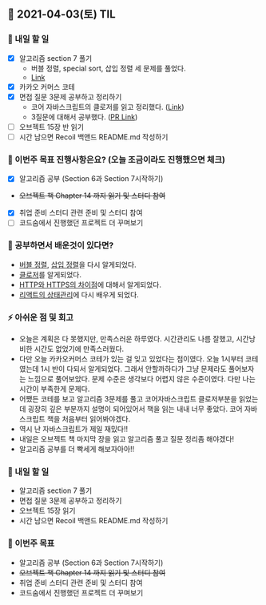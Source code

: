 ## 📆 2021-04-03(토) TIL

### 🚀 내일 할 일
- [x] 알고리즘 section 7 풀기
  - 버블 정렬, special sort, 삽입 정렬 세 문제를 풀었다.
  - [Link](https://github.com/saseungmin/daily_coding_dojo/tree/master/inflearn_algorism/section7)
- [x] 카카오 커머스 코테
- [x] 면접 질문 3문제 공부하고 정리하기
  - 코어 자바스크립트의 클로저를 읽고 정리했다. ([Link](https://github.com/saseungmin/reading_books_record_repository/tree/master/%EC%BD%94%EC%96%B4%20%EC%9E%90%EB%B0%94%EC%8A%A4%ED%81%AC%EB%A6%BD%ED%8A%B8/Chapter%205))
  - 3질문에 대해서 공부했다. ([PR Link](https://github.com/Fortuna-Study/Frontend-Interview-Library/pull/6))
- [ ] 오브젝트 15장 반 읽기
- [ ] 시간 남으면 Recoil 백앤드 README.md 작성하기

### 🦄 이번주 목표 진행사항은요? (오늘 조금이라도 진행했으면 체크)
- [x] 알고리즘 공부 (Section 6과 Section 7시작하기)
- ~~오브젝트 책 Chapter 14 까지 읽기 및 스터디 참여~~
- [x] 취업 준비 스터디 관련 준비 및 스터디 참여
- [ ] 코드숨에서 진행했던 프로젝트 더 꾸며보기

### 🤔 공부하면서 배운것이 있다면?

- [버블 정렬](https://github.com/saseungmin/daily_coding_dojo/tree/master/inflearn_algorism/section7/solution2), [삽입 정렬](https://github.com/saseungmin/daily_coding_dojo/tree/master/inflearn_algorism/section7/solution4)을 다시 알게되었다.
- [클로저](https://github.com/saseungmin/reading_books_record_repository/tree/master/%EC%BD%94%EC%96%B4%20%EC%9E%90%EB%B0%94%EC%8A%A4%ED%81%AC%EB%A6%BD%ED%8A%B8/Chapter%205)를 알게되었다.
- [HTTP와 HTTPS의 차이점](https://github.com/Fortuna-Study/Frontend-Interview-Library/tree/main/week_2/seungmin#-http%EC%99%80-https%EC%9D%98-%EC%B0%A8%EC%9D%B4%EC%A0%90%EC%9D%80)에 대해서 알게되었다.
- [리액트의 상태관리](https://github.com/Fortuna-Study/Frontend-Interview-Library/tree/main/week_2/seungmin#-%EB%A6%AC%EC%95%A1%ED%8A%B8%EC%9D%98-%EC%83%81%ED%83%9C%EA%B4%80%EB%A6%AC%EC%97%90-%EB%8C%80%ED%95%B4%EC%84%9C-%EA%B2%BD%ED%97%98%EA%B3%BC-%EB%8D%94%EB%B6%88%EC%96%B4-%EC%84%A4%EB%AA%85%ED%95%98%EB%9D%BC)에 다시 배우게 되었다.

### ⚡ 아쉬운 점 및 회고
- 오늘은 계획은 다 못했지만, 만족스러운 하루였다. 시간관리도 나름 잘했고, 시간낭비한 시간도 없었기에 만족스러웠다.
- 다만 오늘 카카오커머스 코테가 있는 걸 잊고 있었다는 점이였다. 오늘 1시부터 코테였는데 1시 반이 다되서 알게되었다. 그래서 안할까하다가 그냥 문제라도 풀어보자는 느낌으로 풀어보았다. 문제 수준은 생각보다 어렵지 않은 수준이였다. 다만 나는 시간이 부족한게 문제다.
- 어쨌든 코테를 보고 알고리즘 3문제를 풀고 코어자바스크립트 클로저부분을 읽었는데 굉장히 깊은 부분까지 설명이 되어있어서 책을 읽는 내내 너무 좋았다. 코어 자바스크립트 책을 처음부터 읽어봐야겠다.
- 역시 난 자바스크립트가 제일 재밌다!!
- 내일은 오브젝트 책 마지막 장을 읽고 알고리즘 풀고 질문 정리좀 해야겠다!
- 알고리즘 공부를 더 빡세게 해보자아아!!

### 🚀 내일 할 일
- 알고리즘 section 7 풀기
- 면접 질문 3문제 공부하고 정리하기
- 오브젝트 15장 읽기
- 시간 남으면 Recoil 백앤드 README.md 작성하기

### 🎯 이번주 목표
- 알고리즘 공부 (Section 6과 Section 7시작하기)
- ~~오브젝트 책 Chapter 14 까지 읽기 및 스터디 참여~~
- 취업 준비 스터디 관련 준비 및 스터디 참여
- 코드숨에서 진행했던 프로젝트 더 꾸며보기